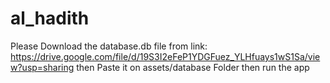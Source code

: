 # al_hadith
Please Download the database.db file from
link: https://drive.google.com/file/d/19S3I2eFeP1YDGFuez_YLHfuays1wS1Sa/view?usp=sharing
then Paste it on assets/database Folder then run the app
